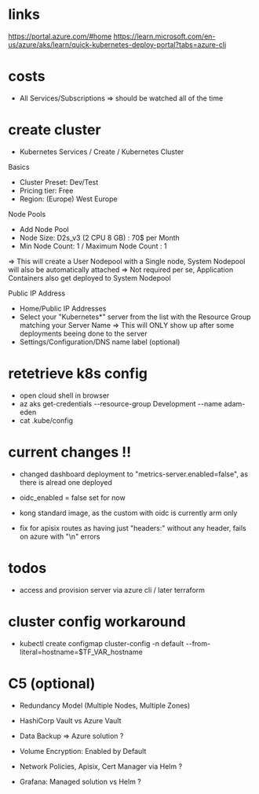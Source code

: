 # links 
https://portal.azure.com/#home
https://learn.microsoft.com/en-us/azure/aks/learn/quick-kubernetes-deploy-portal?tabs=azure-cli
   
# costs       
- All Services/Subscriptions => should be watched all of the time

# create cluster
- Kubernetes Services / Create / Kubernetes Cluster

Basics
- Cluster Preset: Dev/Test
- Pricing tier: Free
- Region: (Europe) West Europe

Node Pools
- Add Node Pool
- Node Size: D2s_v3 (2 CPU 8 GB) : 70$ per Month
- Min Node Count: 1 / Maximum Node Count : 1

=> This will create a User Nodepool with a Single node, System Nodepool will also be automatically attached
=> Not required per se, Application Containers also get deployed to System Nodepool
                                                                                               
Public IP Address
- Home/Public IP Addresses
- Select your "Kubernetes*" server from the list with the Resource Group matching your Server Name
=> This will ONLY show up after some deployments beeing done to the server
- Settings/Configuration/DNS name label (optional)



# retetrieve k8s config
- open cloud shell in browser
- az aks get-credentials --resource-group Development --name adam-eden
- cat .kube/config

# current changes !!
- changed dashboard deployment to "metrics-server.enabled=false", as there is alread one deployed
- oidc_enabled = false set for now
- kong standard image, as the custom with oidc is currently arm only 

- fix for apisix routes as having just "headers:" without any header, fails on azure with "\n" errors
 
# todos
- access and provision server via azure cli / later terraform

# cluster config workaround
- kubectl create configmap cluster-config -n default --from-literal=hostname=$TF_VAR_hostname

# C5 (optional)
- Redundancy Model (Multiple Nodes, Multiple Zones)
- HashiCorp Vault vs Azure Vault
- Data Backup => Azure solution ?
- Volume Encryption: Enabled by Default


- Network Policies, Apisix, Cert Manager via Helm ?
- Grafana: Managed solution vs Helm ?
